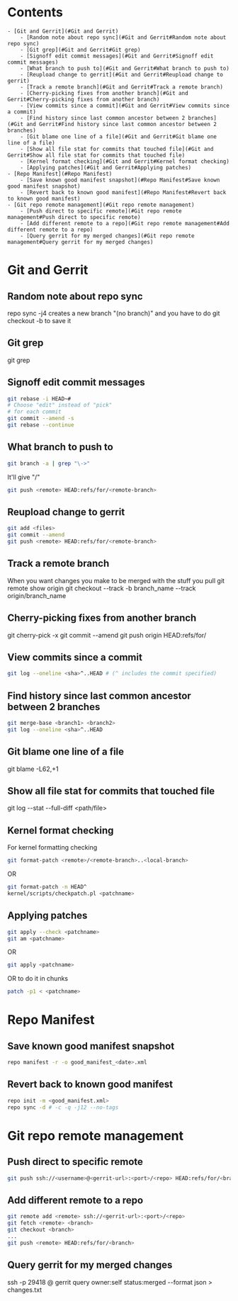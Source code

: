 # Contents
    - [Git and Gerrit](#Git and Gerrit)
        - [Random note about repo sync](#Git and Gerrit#Random note about repo sync)
        - [Git grep](#Git and Gerrit#Git grep)
        - [Signoff edit commit messages](#Git and Gerrit#Signoff edit commit messages)
        - [What branch to push to](#Git and Gerrit#What branch to push to)
        - [Reupload change to gerrit](#Git and Gerrit#Reupload change to gerrit)
        - [Track a remote branch](#Git and Gerrit#Track a remote branch)
        - [Cherry-picking fixes from another branch](#Git and Gerrit#Cherry-picking fixes from another branch)
        - [View commits since a commit](#Git and Gerrit#View commits since a commit)
        - [Find history since last common ancestor between 2 branches](#Git and Gerrit#Find history since last common ancestor between 2 branches)
        - [Git blame one line of a file](#Git and Gerrit#Git blame one line of a file)
        - [Show all file stat for commits that touched file](#Git and Gerrit#Show all file stat for commits that touched file)
        - [Kernel format checking](#Git and Gerrit#Kernel format checking)
        - [Applying patches](#Git and Gerrit#Applying patches)
    - [Repo Manifest](#Repo Manifest)
        - [Save known good manifest snapshot](#Repo Manifest#Save known good manifest snapshot)
        - [Revert back to known good manifest](#Repo Manifest#Revert back to known good manifest)
    - [Git repo remote management](#Git repo remote management)
        - [Push direct to specific remote](#Git repo remote management#Push direct to specific remote)
        - [Add different remote to a repo](#Git repo remote management#Add different remote to a repo)
        - [Query gerrit for my merged changes](#Git repo remote management#Query gerrit for my merged changes)

# Git and Gerrit

## Random note about repo sync
repo sync -j4 creates a new branch "(no branch)" and you have to do git checkout -b <new name> to save it

## Git grep
git grep <word> <path>

## Signoff edit commit messages
```sh
git rebase -i HEAD~#
# Choose "edit" instead of "pick"
# for each commit
git commit --amend -s
git rebase --continue
```

## What branch to push to
```sh
git branch -a | grep "\->"
```
It'll give "<remote>/<remote-branch>"
```sh
git push <remote> HEAD:refs/for/<remote-branch>
```

## Reupload change to gerrit
```sh
git add <files>
git commit --amend
git push <remote> HEAD:refs/for/<remote-branch>
```

## Track a remote branch
When you want changes you make to be merged with the stuff you pull
git remote show origin
git checkout --track -b branch_name --track origin/branch_name

## Cherry-picking fixes from another branch
git cherry-pick -x <commit-sha-from-fixed-branch>
git commit --amend
git push origin HEAD:refs/for/<new-branch>

## View commits since a commit
```sh
git log --oneline <sha>^..HEAD # (^ includes the commit specified)
```

## Find history since last common ancestor between 2 branches
```sh
git merge-base <branch1> <branch2>
git log --oneline <sha>^..HEAD
```

## Git blame one line of a file
git blame -L62,+1 <sha> <file>

## Show all file stat for commits that touched file
git log --stat --full-diff <path/file>

## Kernel format checking
For kernel formatting checking
```sh
git format-patch <remote>/<remote-branch>..<local-branch>
```
OR
```sh
git format-patch -n HEAD^
kernel/scripts/checkpatch.pl <patchname>
```

## Applying patches
```sh
git apply --check <patchname>
git am <patchname>
```
OR
```sh
git apply <patchname>
```
OR to do it in chunks
```sh
patch -p1 < <patchname>
```

# Repo Manifest

## Save known good manifest snapshot
```sh
repo manifest -r -o good_manifest_<date>.xml
```

## Revert back to known good manifest
```sh
repo init -m <good_manifest.xml>
repo sync -d # -c -q -j12 --no-tags
```

# Git repo remote management

## Push direct to specific remote
```sh
git push ssh://<username>@<gerrit-url>:<port>/<repo> HEAD:refs/for/<branch>
```

## Add different remote to a repo
```sh
git remote add <remote> ssh://<gerrit-url>:<port>/<repo>
git fetch <remote> <branch>
git checkout <branch>
...
git push <remote> HEAD:refs/for/<branch>
```

## Query gerrit for my merged changes
ssh -p 29418 <username>@<server> gerrit query owner:self status:merged --format json > changes.txt
